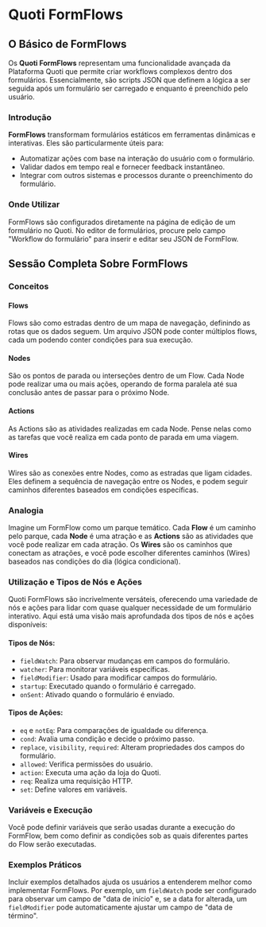 # Quoti FormFlows

## O Básico de FormFlows

Os **Quoti FormFlows** representam uma funcionalidade avançada da Plataforma Quoti que permite criar workflows complexos dentro dos formulários. Essencialmente, são scripts JSON que definem a lógica a ser seguida após um formulário ser carregado e enquanto é preenchido pelo usuário.

### Introdução

**FormFlows** transformam formulários estáticos em ferramentas dinâmicas e interativas. Eles são particularmente úteis para:

- Automatizar ações com base na interação do usuário com o formulário.
- Validar dados em tempo real e fornecer feedback instantâneo.
- Integrar com outros sistemas e processos durante o preenchimento do formulário.

### Onde Utilizar

FormFlows são configurados diretamente na página de edição de um formulário no Quoti. No editor de formulários, procure pelo campo "Workflow do formulário" para inserir e editar seu JSON de FormFlow.

## Sessão Completa Sobre FormFlows

### Conceitos

#### Flows

Flows são como estradas dentro de um mapa de navegação, definindo as rotas que os dados seguem. Um arquivo JSON pode conter múltiplos flows, cada um podendo conter condições para sua execução.

#### Nodes

São os pontos de parada ou interseções dentro de um Flow. Cada Node pode realizar uma ou mais ações, operando de forma paralela até sua conclusão antes de passar para o próximo Node.

#### Actions

As Actions são as atividades realizadas em cada Node. Pense nelas como as tarefas que você realiza em cada ponto de parada em uma viagem.

#### Wires

Wires são as conexões entre Nodes, como as estradas que ligam cidades. Eles definem a sequência de navegação entre os Nodes, e podem seguir caminhos diferentes baseados em condições específicas.

### Analogia

Imagine um FormFlow como um parque temático. Cada **Flow** é um caminho pelo parque, cada **Node** é uma atração e as **Actions** são as atividades que você pode realizar em cada atração. Os **Wires** são os caminhos que conectam as atrações, e você pode escolher diferentes caminhos (Wires) baseados nas condições do dia (lógica condicional).

### Utilização e Tipos de Nós e Ações

Quoti FormFlows são incrivelmente versáteis, oferecendo uma variedade de nós e ações para lidar com quase qualquer necessidade de um formulário interativo. Aqui está uma visão mais aprofundada dos tipos de nós e ações disponíveis:

#### Tipos de Nós:

- `fieldWatch`: Para observar mudanças em campos do formulário.
- `watcher`: Para monitorar variáveis específicas.
- `fieldModifier`: Usado para modificar campos do formulário.
- `startup`: Executado quando o formulário é carregado.
- `onSent`: Ativado quando o formulário é enviado.

#### Tipos de Ações:

- `eq` e `notEq`: Para comparações de igualdade ou diferença.
- `cond`: Avalia uma condição e decide o próximo passo.
- `replace`, `visibility`, `required`: Alteram propriedades dos campos do formulário.
- `allowed`: Verifica permissões do usuário.
- `action`: Executa uma ação da loja do Quoti.
- `req`: Realiza uma requisição HTTP.
- `set`: Define valores em variáveis.

### Variáveis e Execução

Você pode definir variáveis que serão usadas durante a execução do FormFlow, bem como definir as condições sob as quais diferentes partes do Flow serão executadas.

### Exemplos Práticos

Incluir exemplos detalhados ajuda os usuários a entenderem melhor como implementar FormFlows. Por exemplo, um `fieldWatch` pode ser configurado para observar um campo de "data de início" e, se a data for alterada, um `fieldModifier` pode automaticamente ajustar um campo de "data de término".

